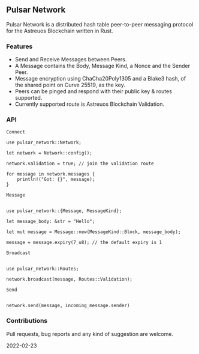 ## Pulsar Network

Pulsar Network is a distributed hash table peer-to-peer messaging protocol for the Astreuos Blockchain written in Rust.

### Features
- Send and Receive Messages between Peers.
- A Message contains the Body, Message Kind, a Nonce and the Sender Peer. 
- Message encryption using ChaCha20Poly1305 and a Blake3 hash, of the shared point on Curve 25519, as the key.
- Peers can be pinged and respond with their public key & routes supported.
- Currently supported route is Astreuos Blockchain Validation.
 
### API

`Connect`

```
use pulsar_network::Network;

let network = Network::config();

network.validation = true; // join the validation route

for message in network.messages {
    println!("Got: {}", message);
}

```

`Message`

```

use pulsar_network::{Message, MessageKind};

let message_body: &str = "Hello";

let mut message = Message::new(MessageKind::Block, message_body);

message = message.expiry(7_u8); // the default expiry is 1

```

`Broadcast`

```

use pulsar_network::Routes;

network.broadcast(message, Routes::Validation);

```

`Send`

```

network.send(message, incoming_message.sender)

```

### Contributions
Pull requests, bug reports and any kind of suggestion are welcome.

2022-02-23